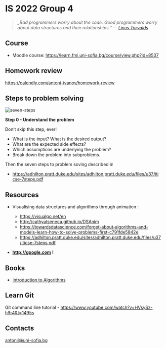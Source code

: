 #  IS 2022 Group 4

 > *„Bad programmers worry about the code. Good programmers worry about data structures and their relationships.“* -- *[Linus Torvalds](https://lwn.net/Articles/193245)*

## Course 

* Moodle course: https://learn.fmi.uni-sofia.bg/course/view.php?id=8537

## Homework review 

https://calendly.com/antoni-ivanov/homework-review

## Steps to problem solving 

![seven-steps](https://user-images.githubusercontent.com/2536458/204288258-6b0fbbf0-ace9-4753-b53e-c38f1ec64775.jpg)


**Step 0 - Understand the problem**

Don’t skip this step, ever!

* What is the input? What is the desired output?
* What are the expected side effects?
* Which assumptions are underlying the problem? 
* Break down the problem into subproblems. 

Then the seven steps to problem soving described in
 
- https://adhilton.pratt.duke.edu/sites/adhilton.pratt.duke.edu/files/u37/iticse-7steps.pdf

## Resources

- Visualising data structures and algorithms through animation : 
    - https://visualgo.net/en
    - http://cathyatseneca.github.io/DSAnim
    - https://towardsdatascience.com/forget-about-algorithms-and-models-learn-how-to-solve-problems-first-c791fde5842e
    - https://adhilton.pratt.duke.edu/sites/adhilton.pratt.duke.edu/files/u37/iticse-7steps.pdf
 
- **http://google.com** !

## Books 
- [Introduction to Algorithms](https://www.amazon.com/Introduction-Algorithms-3rd-MIT-Press/dp/0262033844) 

## Learn Git 

Git command line tutorial - https://www.youtube.com/watch?v=HVsySz-h9r4&t=1495s

## Contacts 

<antonii@uni-sofia.bg>
